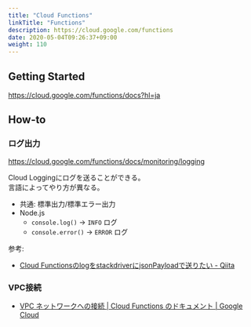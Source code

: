 ```yaml
---
title: "Cloud Functions"
linkTitle: "Functions"
description: https://cloud.google.com/functions
date: 2020-05-04T09:26:37+09:00
weight: 110
---
```


## Getting Started

https://cloud.google.com/functions/docs?hl=ja

## How-to
### ログ出力

https://cloud.google.com/functions/docs/monitoring/logging

Cloud Loggingにログを送ることができる。  
言語によってやり方が異なる。

- 共通: 標準出力/標準エラー出力
- Node.js
  - `console.log()` -> `INFO` ログ
  - `console.error()` -> `ERROR` ログ

参考:
- [Cloud FunctionsのlogをstackdriverにjsonPayloadで送りたい - Qiita](https://qiita.com/Sho2010@github/items/460900d16cdee7f3d2bd)

### VPC接続

- [VPC ネットワークへの接続 | Cloud Functions のドキュメント | Google Cloud](https://cloud.google.com/functions/docs/connecting-vpc?hl=ja)
